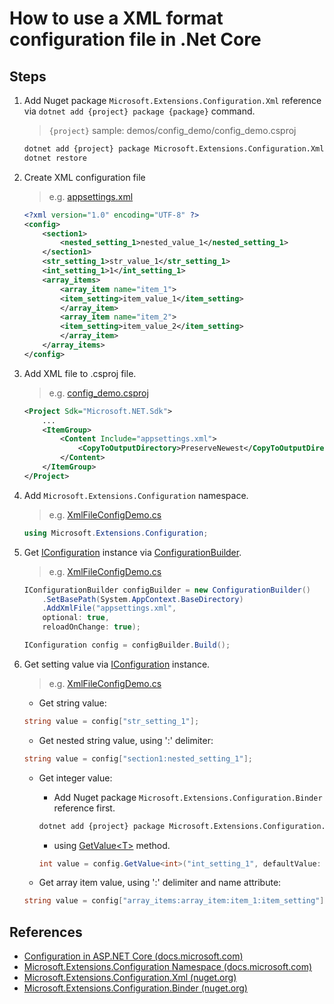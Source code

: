 # How to use a XML format configuration file in .Net Core

## Steps

1. Add Nuget package `Microsoft.Extensions.Configuration.Xml` reference via `dotnet add {project} package {package}` command.

    > `{project}` sample: demos/config_demo/config_demo.csproj

    ```bash
    dotnet add {project} package Microsoft.Extensions.Configuration.Xml
    dotnet restore
    ```

2. Create XML configuration file

   > e.g. [appsettings.xml](../../demos/config_demo/appsettings.xml)

    ```xml
    <?xml version="1.0" encoding="UTF-8" ?>
    <config>
        <section1>
            <nested_setting_1>nested_value_1</nested_setting_1>
        </section1>
        <str_setting_1>str_value_1</str_setting_1>
        <int_setting_1>1</int_setting_1>
        <array_items>
            <array_item name="item_1">
            <item_setting>item_value_1</item_setting>
            </array_item>
            <array_item name="item_2">
            <item_setting>item_value_2</item_setting>
            </array_item>
        </array_items>
    </config>
    ```

3. Add XML file to .csproj file.

    > e.g. [config_demo.csproj](../../demos/config_demo/config_demo.csproj)
    ```xml
    <Project Sdk="Microsoft.NET.Sdk">
        ...
        <ItemGroup>
            <Content Include="appsettings.xml">
                <CopyToOutputDirectory>PreserveNewest</CopyToOutputDirectory>
            </Content>
        </ItemGroup>
    </Project>
    ```

4. Add `Microsoft.Extensions.Configuration` namespace.

    > e.g. [XmlFileConfigDemo.cs](../../demos/config_demo/XmlFileConfigDemo.cs)
    ```csharp
    using Microsoft.Extensions.Configuration;
    ```

5. Get [IConfiguration](https://docs.microsoft.com/en-us/dotnet/api/microsoft.extensions.configuration.iconfiguration) instance via [ConfigurationBuilder](https://docs.microsoft.com/en-us/dotnet/api/microsoft.extensions.configuration.configurationbuilder).

    > e.g. [XmlFileConfigDemo.cs](../../demos/config_demo/XmlFileConfigDemo.cs)
    ```csharp
    IConfigurationBuilder configBuilder = new ConfigurationBuilder()
        .SetBasePath(System.AppContext.BaseDirectory)
        .AddXmlFile("appsettings.xml",
        optional: true,
        reloadOnChange: true);

    IConfiguration config = configBuilder.Build();
    ```

6. Get setting value via [IConfiguration](https://docs.microsoft.com/en-us/dotnet/api/microsoft.extensions.configuration.iconfiguration) instance.

    > e.g. [XmlFileConfigDemo.cs](../../demos/config_demo/XmlFileConfigDemo.cs)
    * Get string value:
    ```csharp
    string value = config["str_setting_1"];
    ```

    * Get nested string value, using ':' delimiter:
    ```csharp
    string value = config["section1:nested_setting_1"];
    ```

    * Get integer value:
        * Add Nuget package `Microsoft.Extensions.Configuration.Binder` reference first.
        ```bash
        dotnet add {project} package Microsoft.Extensions.Configuration.Binder
        ```
        * using [GetValue&lt;T&gt;](https://docs.microsoft.com/en-us/dotnet/api/microsoft.extensions.configuration.configurationbinder.getvalue) method.
        ```csharp
        int value = config.GetValue<int>("int_setting_1", defaultValue: 0);
        ```

    * Get array item value, using ':' delimiter and name attribute:
    ```csharp
    string value = config["array_items:array_item:item_1:item_setting"];
    ```

## References

* [Configuration in ASP.NET Core (docs.microsoft.com)](https://docs.microsoft.com/en-us/aspnet/core/fundamentals/configuration/)
* [Microsoft.Extensions.Configuration Namespace (docs.microsoft.com)](https://docs.microsoft.com/en-us/dotnet/api/microsoft.extensions.configuration)
* [Microsoft.Extensions.Configuration.Xml (nuget.org)](https://www.nuget.org/packages/Microsoft.Extensions.Configuration.Xml)
* [Microsoft.Extensions.Configuration.Binder (nuget.org)](https://www.nuget.org/packages/Microsoft.Extensions.Configuration.Binder)